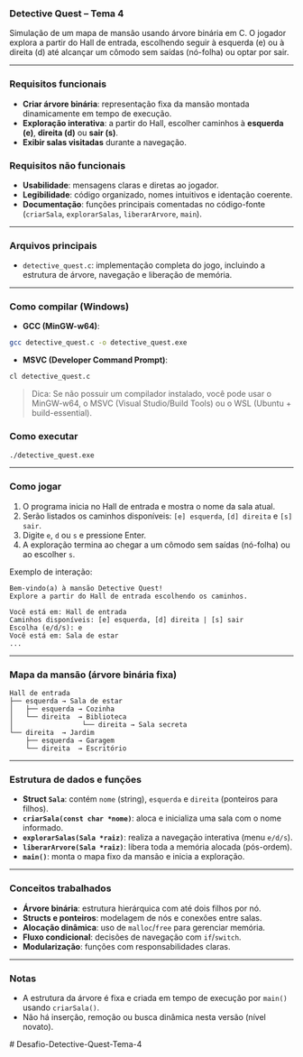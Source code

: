 ### Detective Quest – Tema 4

Simulação de um mapa de mansão usando árvore binária em C. O jogador explora a partir do Hall de entrada, escolhendo seguir à esquerda (e) ou à direita (d) até alcançar um cômodo sem saídas (nó-folha) ou optar por sair.

---

### Requisitos funcionais

- **Criar árvore binária**: representação fixa da mansão montada dinamicamente em tempo de execução.
- **Exploração interativa**: a partir do Hall, escolher caminhos à **esquerda (e)**, **direita (d)** ou **sair (s)**.
- **Exibir salas visitadas** durante a navegação.

### Requisitos não funcionais

- **Usabilidade**: mensagens claras e diretas ao jogador.
- **Legibilidade**: código organizado, nomes intuitivos e identação coerente.
- **Documentação**: funções principais comentadas no código-fonte (`criarSala`, `explorarSalas`, `liberarArvore`, `main`).

---

### Arquivos principais

- `detective_quest.c`: implementação completa do jogo, incluindo a estrutura de árvore, navegação e liberação de memória.

---

### Como compilar (Windows)

- **GCC (MinGW-w64)**:
```bash
gcc detective_quest.c -o detective_quest.exe
```

- **MSVC (Developer Command Prompt)**:
```bash
cl detective_quest.c
```

> Dica: Se não possuir um compilador instalado, você pode usar o MinGW-w64, o MSVC (Visual Studio/Build Tools) ou o WSL (Ubuntu + build-essential).

### Como executar

```bash
./detective_quest.exe
```

---

### Como jogar

1. O programa inicia no Hall de entrada e mostra o nome da sala atual.
2. Serão listados os caminhos disponíveis: `[e] esquerda`, `[d] direita` e `[s] sair`.
3. Digite `e`, `d` ou `s` e pressione Enter.
4. A exploração termina ao chegar a um cômodo sem saídas (nó-folha) ou ao escolher `s`.

Exemplo de interação:
```
Bem-vindo(a) à mansão Detective Quest!
Explore a partir do Hall de entrada escolhendo os caminhos.

Você está em: Hall de entrada
Caminhos disponíveis: [e] esquerda, [d] direita | [s] sair
Escolha (e/d/s): e
Você está em: Sala de estar
...
```

---

### Mapa da mansão (árvore binária fixa)

```
Hall de entrada
├── esquerda → Sala de estar
│   ├── esquerda → Cozinha
│   └── direita  → Biblioteca
│                 └── direita → Sala secreta
└── direita  → Jardim
    ├── esquerda → Garagem
    └── direita  → Escritório
```

---

### Estrutura de dados e funções

- **Struct `Sala`**: contém `nome` (string), `esquerda` e `direita` (ponteiros para filhos).
- **`criarSala(const char *nome)`**: aloca e inicializa uma sala com o nome informado.
- **`explorarSalas(Sala *raiz)`**: realiza a navegação interativa (menu `e/d/s`).
- **`liberarArvore(Sala *raiz)`**: libera toda a memória alocada (pós-ordem).
- **`main()`**: monta o mapa fixo da mansão e inicia a exploração.

---

### Conceitos trabalhados

- **Árvore binária**: estrutura hierárquica com até dois filhos por nó.
- **Structs e ponteiros**: modelagem de nós e conexões entre salas.
- **Alocação dinâmica**: uso de `malloc`/`free` para gerenciar memória.
- **Fluxo condicional**: decisões de navegação com `if`/`switch`.
- **Modularização**: funções com responsabilidades claras.

---

### Notas

- A estrutura da árvore é fixa e criada em tempo de execução por `main()` usando `criarSala()`.
- Não há inserção, remoção ou busca dinâmica nesta versão (nível novato).


#   D e s a f i o - D e t e c t i v e - Q u e s t - T e m a - 4  
 
